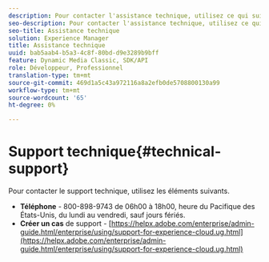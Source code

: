```yaml
---
description: Pour contacter l'assistance technique, utilisez ce qui suit.
seo-description: Pour contacter l'assistance technique, utilisez ce qui suit.
seo-title: Assistance technique
solution: Experience Manager
title: Assistance technique
uuid: bab5aab4-b5a3-4c8f-80bd-d9e3289b9bff
feature: Dynamic Media Classic, SDK/API
role: Développeur, Professionnel
translation-type: tm+mt
source-git-commit: 469d1a5c43a972116a8a2efb0de5708800130a99
workflow-type: tm+mt
source-wordcount: '65'
ht-degree: 0%

---
```



# Support technique{#technical-support}

Pour contacter le support technique, utilisez les éléments suivants.

* **Téléphone**  - 800-898-9743 de 06h00 à 18h00, heure du Pacifique des États-Unis, du lundi au vendredi, sauf jours fériés.
* **Créer un cas**  de support -  [https://helpx.adobe.com/enterprise/admin-guide.html/enterprise/using/support-for-experience-cloud.ug.html](https://helpx.adobe.com/enterprise/admin-guide.html/enterprise/using/support-for-experience-cloud.ug.html)

